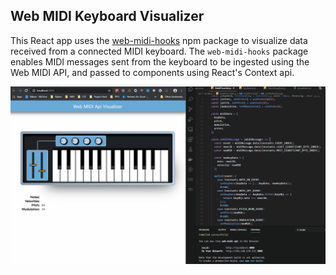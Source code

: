 ## Web MIDI Keyboard Visualizer

This React app uses the [web-midi-hooks](https://webaudio.github.io/web-midi-api/) npm package to visualize data received from a connected MIDI keyboard. The `web-midi-hooks` package enables MIDI messages sent from the keyboard to be ingested using the Web MIDI API, and passed to components using React's Context api.

![keyboard-gif](web-midi-react-keyboard.gif)



